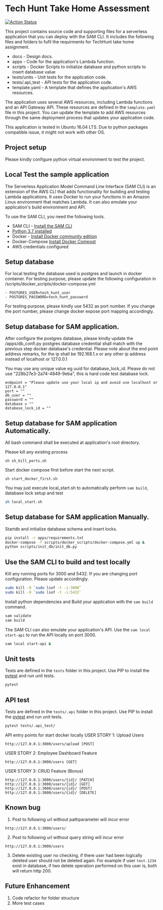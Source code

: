 # Tech Hunt Take Home Assessment

[![Action Status](https://github.com/zhangran1/tech-hunt-take-home-assessment/workflows/techhunt/badge.svg)](https://github.com/zhangran1/tech-hunt-take-home-assessment/actions)

This project contains source code and supporting files for a serverless application that you can deploy with the SAM CLI. It includes the following files and folders to
fufil the requirments for TechHunt take home assignment.

- docs - Design docs.
- apps - Code for the application's Lambda function.
- scripts - Docker Scripts to initialize database and python scripts to insert database value
- tests/units - Unit tests for the application code. 
- tests/.api_test - API tests for the application code. 
- template.yaml - A template that defines the application's AWS resources.

The application uses several AWS resources, including Lambda functions and an API Gateway API. These resources are defined in the `template.yaml` file in this project. You can update the template to add AWS resources through the same deployment process that updates your application code.

This application is tested in Ubuntu 16.04 LTS. Due to python packages compatible issue, it might not work with other OS. 

## Project setup
Please kindly configure python virtual environment to test the project. 

## Local Test the sample application

The Serverless Application Model Command Line Interface (SAM CLI) is an extension of the AWS CLI that adds functionality for building and testing Lambda applications. It uses Docker to run your functions in an Amazon Linux environment that matches Lambda. It can also emulate your application's build environment and API.

To use the SAM CLI, you need the following tools.

* SAM CLI - [Install the SAM CLI](https://docs.aws.amazon.com/serverless-application-model/latest/developerguide/serverless-sam-cli-install.html)
* [Python 3.7 installed](https://www.python.org/downloads/)
* Docker - [Install Docker community edition](https://hub.docker.com/search/?type=edition&offering=community)
* Docker-Compose [Install Docker Compost](https://docs.docker.com/compose/install/)
* AWS credentials configured

## Setup database
For local testing the database used is postgres and launch in docker container. For testing purpose, please update the 
following configuration in /scripts/docker_scripts/docker-compose.yml

    
    - POSTGRES_USER=tech_hunt_user
    - POSTGRES_PASSWORD=tech_hunt_password

For testing purpose, please kindly use 5432 as port number. If you change the port number, please 
change docker expose port mapping accordingly.

## Setup database for SAM application.
After configure the postgres database, please kindly update the  /apps/db_confi.py postgres database credential
shall match with the previous step docker database's credential. Please note about the end point address remarks, for  the ip  shall be 192.168.1.x
or any other ip address instead of localhost or 127.0.0.1

You may use any unique value eg uuid for database_lock_id. Please do not use "228b27e3-2a74-4849-9eba", this is hard code test database lock. 

```
endpoint = "Please update use your local ip and avoid use localhost or 127.0.0.1"
port = ""
db_user = ""
password = ""
database = ""
database_lock_id = ""
```

## Setup database for SAM application Automatically.
All bash command shall be executed at application's root directory.

Please kill any existing process
```
sh sh_kill_ports.sh
```

Start docker compose first before start the next script.
```
sh start_docker_first.sh
```

You may just execute local_start.sh to automatically perform `sam build`, database lock setup and test

```bash
sh local_start.sh
```

## Setup database for SAM application Manually.
Startdb and initialize database schema and insert locks.

```bash
pip install -r apps/requirements.txt
docker-compose -f scripts/docker_scripts/docker-compose.yml up &
python scripts/init_db/init_db.py
```

## Use the SAM CLI to build and test locally

Kill any running ports for 3000 and 5432. If you are changing port configuration. Please update accordingly.
```bash
sudo kill -9 `sudo lsof -t -i:3000`
sudo kill -9 `sudo lsof -t -i:5432`
```

Install python dependencies and Build your application with the `sam build` command.

```bash
sam validate
sam build
```

The SAM CLI can also emulate your application's API. Use the `sam local start-api` to run the API locally on port 3000.

```bash
sam local start-api &
```



## Unit tests

Tests are defined in the `tests` folder in this project. Use PIP to install the [pytest](https://docs.pytest.org/en/latest/) and run unit tests.

```bash
pytest
```

## API test
Tests are defined in the `tests/.api` folder in this project. Use PIP to install the [pytest](https://docs.pytest.org/en/latest/) and run unit tests.

```bash
pytest tests/.api_test/
```

API entry points for start docker locally
USER STORY 1: Upload Users
```
http://127.0.0.1:3000/users/upload [POST]  
```

USER STORY 2: Employee Dashboard Feature
```
http://127.0.0.1:3000/users [GET]
```

USER STORY 3: CRUD Feature (Bonus)
```
http://127.0.0.1:3000/users/{id}/ [PATCH]
http://127.0.0.1:3000/users/{id}/ [GET]
http://127.0.0.1:3000/users/{id}/ [POST]
http://127.0.0.1:3000/users/{id}/ [DELETE]
```

## Known bug
1. Post to following url without pathparameter will incur error
```
http://127.0.0.1:3000/users/
```

2. Post to following url without query string will incur error
```
http://127.0.0.1:3000/users
```

3. Delete existing user no checking, if there user had been logically deleted user should not be deleted again.
For example if user `test-1234` exist in database, if two delete operation performed on this user is, both will return 
http 200. 

## Future Enhancement
1. Code refactor for folder structure
2. More test cases
